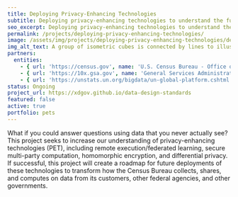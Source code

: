 ```yaml
---
title: Deploying Privacy-Enhancing Technologies
subtitle: Deploying privacy-enhancing technologies to understand the future of data collection & dissemination.
seo_excerpt: Deploying privacy-enhancing technologies to understand the future of data collection & dissemination.
permalink: /projects/deploying-privacy-enhancing-technologies/
image: /assets/img/projects/deploying-privacy-enhancing-technologies/deploying-privacy-enhancing-technologies-og.png
img_alt_text: A group of isometric cubes is connected by lines to illustrate the connection of nodes to one another.
partners:
  entities:
    - { url: 'https://census.gov', name: 'U.S. Census Bureau - Office of the Chief Information Officer' }
    - { url: 'https://10x.gsa.gov', name: 'General Services Administration - 10x' }
    - { url: 'https://unstats.un.org/bigdata/un-global-platform.cshtml', name: 'United Nations Privacy-Enhancing Technology Lab' }
status: Ongoing
project_url: https://xdgov.github.io/data-design-standards
featured: false
active: true
portfolio: pets
---
```


What if you could answer questions using data that you never actually see? This project seeks to increase our understanding of privacy-enhancing technologies (PET), including remote execution/federated learning, secure multi-party computation, homomorphic encryption, and differential privacy. If successful, this project will create a roadmap for future deployments of these technologies to transform how the Census Bureau collects, shares, and computes on data from its customers, other federal agencies, and other governments.